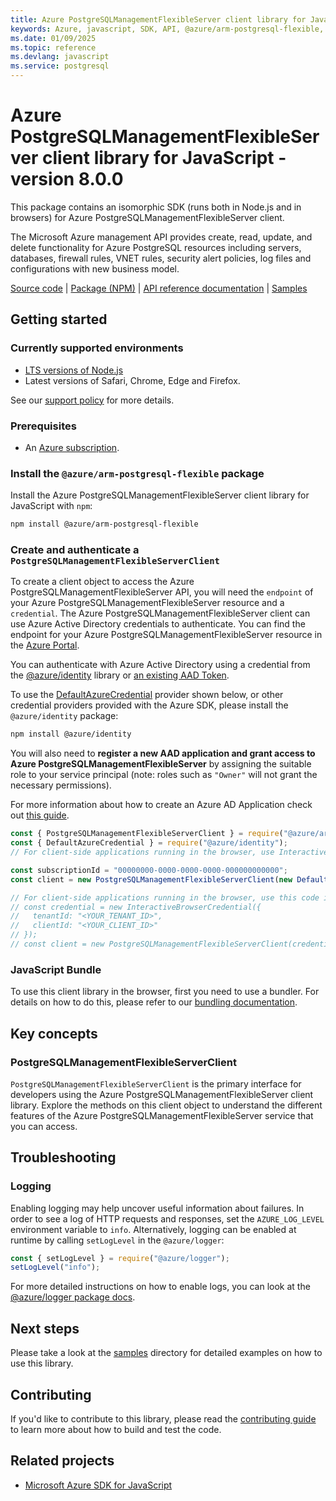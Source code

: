 ```yaml
---
title: Azure PostgreSQLManagementFlexibleServer client library for JavaScript
keywords: Azure, javascript, SDK, API, @azure/arm-postgresql-flexible, postgresql
ms.date: 01/09/2025
ms.topic: reference
ms.devlang: javascript
ms.service: postgresql
---
```

# Azure PostgreSQLManagementFlexibleServer client library for JavaScript - version 8.0.0 


This package contains an isomorphic SDK (runs both in Node.js and in browsers) for Azure PostgreSQLManagementFlexibleServer client.

The Microsoft Azure management API provides create, read, update, and delete functionality for Azure PostgreSQL resources including servers, databases, firewall rules, VNET rules, security alert policies, log files and configurations with new business model.

[Source code](https://github.com/Azure/azure-sdk-for-js/tree/@azure/arm-postgresql-flexible_8.0.0/sdk/postgresql/arm-postgresql-flexible) |
[Package (NPM)](https://www.npmjs.com/package/@azure/arm-postgresql-flexible) |
[API reference documentation](https://learn.microsoft.com/javascript/api/@azure/arm-postgresql-flexible) |
[Samples](https://github.com/Azure-Samples/azure-samples-js-management)

## Getting started

### Currently supported environments

- [LTS versions of Node.js](https://github.com/nodejs/release#release-schedule)
- Latest versions of Safari, Chrome, Edge and Firefox.

See our [support policy](https://github.com/Azure/azure-sdk-for-js/blob/@azure/arm-postgresql-flexible_8.0.0/SUPPORT.md) for more details.

### Prerequisites

- An [Azure subscription][azure_sub].

### Install the `@azure/arm-postgresql-flexible` package

Install the Azure PostgreSQLManagementFlexibleServer client library for JavaScript with `npm`:

```bash
npm install @azure/arm-postgresql-flexible
```

### Create and authenticate a `PostgreSQLManagementFlexibleServerClient`

To create a client object to access the Azure PostgreSQLManagementFlexibleServer API, you will need the `endpoint` of your Azure PostgreSQLManagementFlexibleServer resource and a `credential`. The Azure PostgreSQLManagementFlexibleServer client can use Azure Active Directory credentials to authenticate.
You can find the endpoint for your Azure PostgreSQLManagementFlexibleServer resource in the [Azure Portal][azure_portal].

You can authenticate with Azure Active Directory using a credential from the [@azure/identity][azure_identity] library or [an existing AAD Token](https://github.com/Azure/azure-sdk-for-js/blob/@azure/arm-postgresql-flexible_8.0.0/sdk/identity/identity/samples/AzureIdentityExamples.md#authenticating-with-a-pre-fetched-access-token).

To use the [DefaultAzureCredential][defaultazurecredential] provider shown below, or other credential providers provided with the Azure SDK, please install the `@azure/identity` package:

```bash
npm install @azure/identity
```

You will also need to **register a new AAD application and grant access to Azure PostgreSQLManagementFlexibleServer** by assigning the suitable role to your service principal (note: roles such as `"Owner"` will not grant the necessary permissions).

For more information about how to create an Azure AD Application check out [this guide](https://learn.microsoft.com/azure/active-directory/develop/howto-create-service-principal-portal).

```javascript
const { PostgreSQLManagementFlexibleServerClient } = require("@azure/arm-postgresql-flexible");
const { DefaultAzureCredential } = require("@azure/identity");
// For client-side applications running in the browser, use InteractiveBrowserCredential instead of DefaultAzureCredential. See https://aka.ms/azsdk/js/identity/examples for more details.

const subscriptionId = "00000000-0000-0000-0000-000000000000";
const client = new PostgreSQLManagementFlexibleServerClient(new DefaultAzureCredential(), subscriptionId);

// For client-side applications running in the browser, use this code instead:
// const credential = new InteractiveBrowserCredential({
//   tenantId: "<YOUR_TENANT_ID>",
//   clientId: "<YOUR_CLIENT_ID>"
// });
// const client = new PostgreSQLManagementFlexibleServerClient(credential, subscriptionId);
```


### JavaScript Bundle
To use this client library in the browser, first you need to use a bundler. For details on how to do this, please refer to our [bundling documentation](https://aka.ms/AzureSDKBundling).

## Key concepts

### PostgreSQLManagementFlexibleServerClient

`PostgreSQLManagementFlexibleServerClient` is the primary interface for developers using the Azure PostgreSQLManagementFlexibleServer client library. Explore the methods on this client object to understand the different features of the Azure PostgreSQLManagementFlexibleServer service that you can access.

## Troubleshooting

### Logging

Enabling logging may help uncover useful information about failures. In order to see a log of HTTP requests and responses, set the `AZURE_LOG_LEVEL` environment variable to `info`. Alternatively, logging can be enabled at runtime by calling `setLogLevel` in the `@azure/logger`:

```javascript
const { setLogLevel } = require("@azure/logger");
setLogLevel("info");
```

For more detailed instructions on how to enable logs, you can look at the [@azure/logger package docs](https://github.com/Azure/azure-sdk-for-js/tree/@azure/arm-postgresql-flexible_8.0.0/sdk/core/logger).

## Next steps

Please take a look at the [samples](https://github.com/Azure-Samples/azure-samples-js-management) directory for detailed examples on how to use this library.

## Contributing

If you'd like to contribute to this library, please read the [contributing guide](https://github.com/Azure/azure-sdk-for-js/blob/@azure/arm-postgresql-flexible_8.0.0/CONTRIBUTING.md) to learn more about how to build and test the code.

## Related projects

- [Microsoft Azure SDK for JavaScript](https://github.com/Azure/azure-sdk-for-js)



[azure_cli]: https://learn.microsoft.com/cli/azure
[azure_sub]: https://azure.microsoft.com/free/
[azure_sub]: https://azure.microsoft.com/free/
[azure_portal]: https://portal.azure.com
[azure_identity]: https://github.com/Azure/azure-sdk-for-js/tree/@azure/arm-postgresql-flexible_8.0.0/sdk/identity/identity
[defaultazurecredential]: https://github.com/Azure/azure-sdk-for-js/tree/@azure/arm-postgresql-flexible_8.0.0/sdk/identity/identity#defaultazurecredential


